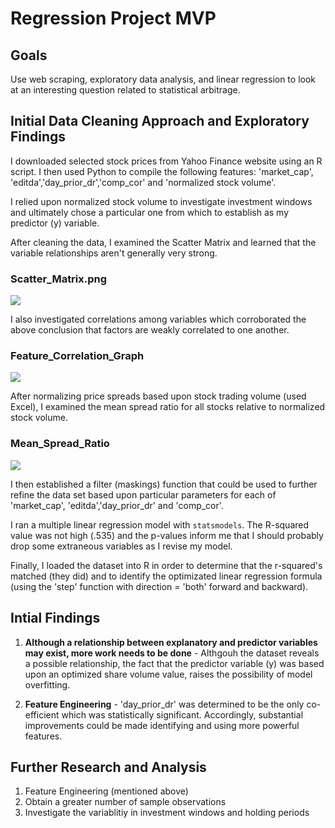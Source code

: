 # Regression Project MVP

## Goals

Use web scraping, exploratory data analysis, and linear regression to look at an interesting question related to statistical arbitrage.

## Initial Data Cleaning Approach and Exploratory Findings

I downloaded selected stock prices from Yahoo Finance website using an R script. I then used Python to compile the following features: 'market_cap', 'editda','day_prior_dr','comp_cor' and 'normalized stock volume'.

I relied upon normalized stock volume to investigate investment windows and ultimately chose a particular one from which to establish as my predictor (y) variable.

After cleaning the data, I examined the Scatter Matrix and learned that the variable relationships aren't generally very strong.

### Scatter_Matrix.png
![](/images/Scatter_Matrix.pn?raw=true)

I also investigated correlations among variables which corroborated the above conclusion that factors are weakly correlated to one another.

### Feature_Correlation_Graph
![](/images/Feature_Correlation.png?raw=true)

After normalizing price spreads based upon stock trading volume (used Excel), I examined the mean spread ratio for all stocks relative to normalized stock volume.

### Mean_Spread_Ratio
![](/images/Mean_Spread_Ratio.png)

I then established a filter (maskings) function that could be used to further refine the data set based upon particular parameters for each of 'market_cap', 'editda','day_prior_dr' and 'comp_cor'.


I ran a multiple linear regression model with `statsmodels`. The R-squared value was not high (.535) and the p-values inform me that I should probably drop some extraneous variables as I revise my model.



Finally, I loaded the dataset into R in order to determine that the r-squared's matched (they did) and to identify the optimizated linear regression formula (using the 'step' function with direction = 'both' forward and backward).


## Intial Findings

1. **Although a relationship between explanatory and predictor variables may exist, more work needs to be done** - Althgouh the dataset reveals a possible relationship, the fact that the predictor variable (y) was based upon an optimized share volume value, raises the possibility of model overfitting.

2. **Feature Engineering** - 'day_prior_dr' was determined to be the only co-efficient which was statistically significant. Accordingly, substantial improvements could be made identifying and using more powerful features.

## Further Research and Analysis

1. Feature Engineering (mentioned above)
2. Obtain a greater number of sample observations
3. Investigate the variablitiy in investment windows and holding periods
